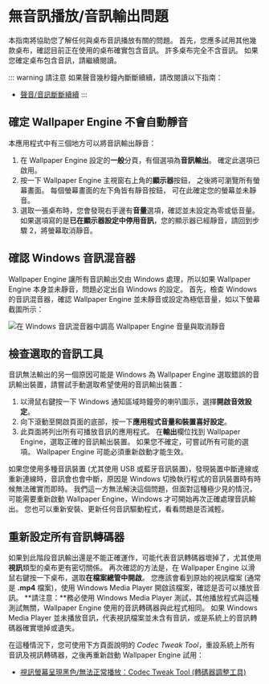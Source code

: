 # 無音訊播放/音訊輸出問題
本指南將協助您了解任何與桌布音訊播放有關的問題。 首先，您應多試用其他幾款桌布，確認目前正在使用的桌布確實包含音訊。 許多桌布完全不含音訊。 如果您確定桌布包含音訊，請繼續閱讀。

::: warning
請注意 如果聲音幾秒鐘內斷斷續續，請改閱讀以下指南：

* [聲音/音訊斷斷續續](/audio/intermittent)
:::

## 確定 Wallpaper Engine 不會自動靜音
本應用程式中有三個地方可以將音訊輸出靜音：

1. 在 Wallpaper Engine 設定的**一般**分頁，有個選項為**音訊輸出**。 確定此選項已啟用。
2. 按一下 Wallpaper Engine 主視窗右上角的**顯示器**按鈕， 之後將可瀏覽所有螢幕畫面。 每個螢幕畫面的左下角皆有靜音按鈕， 可在此確定您的螢幕並未靜音。
3. 選取一張桌布時，您會發現右手邊有**音量**選項，確認並未設定為零或低音量。 如果選項寫的是**已在顯示器設定中停用音訊**，您的顯示器已經靜音，請回到步驟 2，將螢幕取消靜音。

## 確認 Windows 音訊混音器
Wallpaper Engine 讓所有音訊輸出交由 Windows 處理，所以如果 Wallpaper Engine 本身並未靜音，問題必定出自 Windows 的設定。 首先，檢查 Windows 的音訊混音器，確認 Wallpaper Engine 並未靜音或設定為極低音量，如以下螢幕截圖所示：

![在 Windows 音訊混音器中調高 Wallpaper Engine 音量與取消靜音](./audiomixer.png)

## 檢查選取的音訊工具
音訊無法輸出的另一個原因可能是 Windows 為 Wallpaper Engine 選取錯誤的音訊輸出裝置，請嘗試手動選取希望使用的音訊輸出裝置：

1. 以滑鼠右鍵按一下 Windows 通知區域時鐘旁的喇叭圖示，選擇**開啟音效設定**。
2. 向下滾動至開啟頁面的底部，按一下**應用程式音量和裝置喜好設定**。
3. 此頁面將列出所有可播放音訊的應用程式。 在**輸出**欄位找到 Wallpaper Engine，選取正確的音訊輸出裝置。 如果您不確定，可嘗試所有可能的選項。 Wallpaper Engine 可能必須重新啟動才能生效。

如果您使用多種音訊裝置 (尤其使用 USB 或藍牙音訊裝置)，發現裝置中斷連線或重新連線時，音訊會也會中斷，原因是 Windows 切換執行程式的音訊裝置時有時候無法確實而即時。 我們這一方無法解決這個問題，但面對這種極少見的情況，可能需要重新啟動 Wallpaper Engine，Windows 才可開始再次正確處理音訊輸出。 您也可以重新安裝、更新任何音訊驅動程式，看看問題是否減輕。

## 重新設定所有音訊轉碼器

如果到此階段音訊輸出還是不能正確運作，可能代表音訊轉碼器壞掉了，尤其使用**視訊**類型的桌布更有密切關係。 再次確認的方法是，在 Wallpaper Engine 以滑鼠右鍵按一下桌布，選取**在檔案總管中開啟**。 您應該會看到原始的視訊檔案 (通常是 **.mp4** 檔案)，使用 Windows Media Player 開啟該檔案，確認是否可以播放音訊。 **請注意：**務必使用 Windows Media Player 測試，其他播放程式與這種測試無關，Wallpaper Engine 使用的音訊轉碼器與此程式相同。 如果 Windows Media Player 並未播放音訊，代表視訊檔案並未含有音訊，或是系統上的音訊轉碼器確實壞掉或遺失。

在這種情況下，您可使用下方頁面說明的 *Codec Tweak Tool*，重設系統上所有音訊及視訊轉碼器，之後再重新啟動 Wallpaper Engine 試用：

* [視訊螢幕呈現黑色/無法正常播放：Codec Tweak Tool (轉碼器調整工具)](noshow/notplaying.html#codec-tweak-tool)

